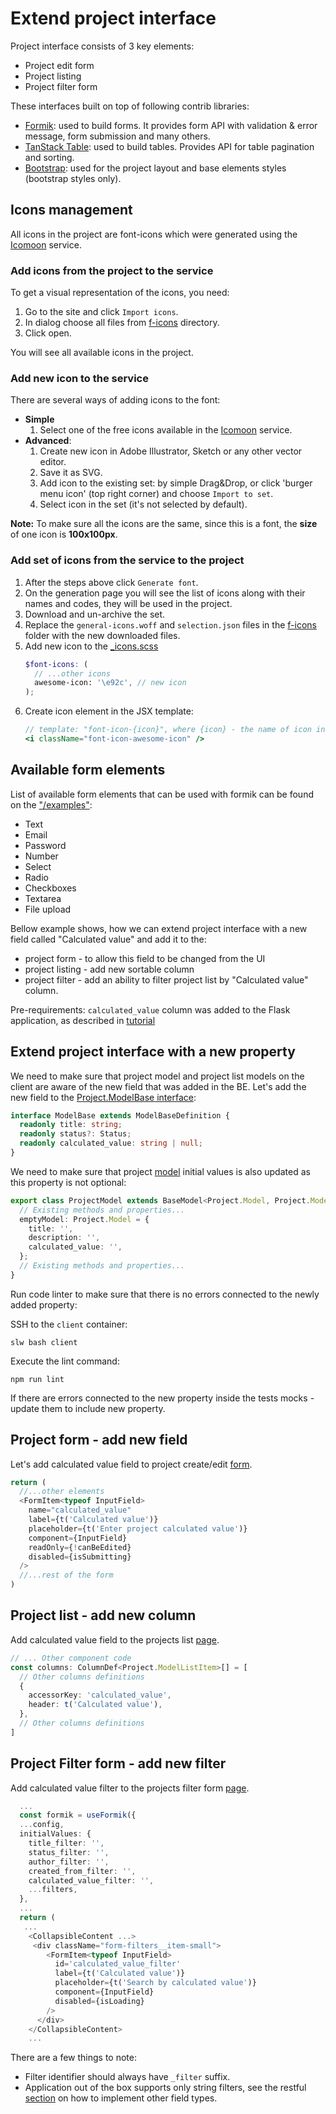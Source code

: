 # Extend project interface

Project interface consists of 3 key elements:
- Project edit form
- Project listing
- Project filter form

These interfaces built on top of following contrib libraries:
- [Formik](https://formik.org/docs/tutorial): used to build forms. It provides form API with validation & error message, form submission and many others. 
- [TanStack Table](https://tanstack.com/table/latest): used to build tables. Provides API for table pagination and sorting.
- [Bootstrap](https://getbootstrap.com/docs/5.3/getting-started/introduction/): used for the project layout and base elements styles (bootstrap styles only). 

## Icons management

All icons in the project are font-icons which were generated using the [Icomoon](https://icomoon.io/app/) service.

### Add icons from the project to the service

To get a visual representation of the icons, you need:
1. Go to the site and click `Import icons`.
2. In dialog choose all files from [f-icons](/app/client/src/f-icons) directory.
3. Click open.

You will see all available icons in the project.

### Add new icon to the service

There are several ways of adding icons to the font:
- **Simple**
  1. Select one of the free icons available in the [Icomoon](https://icomoon.io/app/#/select) service.
- **Advanced**:
  1. Create new icon in Adobe Illustrator, Sketch or any other vector editor.
  2. Save it as SVG.
  3. Add icon to the existing set: by simple Drag&Drop, or click 'burger menu icon' (top right corner) and choose `Import to set`.
  4. Select icon in the set (it's not selected by default).

**Note:** To make sure all the icons are the same, since this is a font, the **size** of one icon is **100x100px**.

### Add set of icons from the service to the project

1. After the steps above click `Generate font`.
2. On the generation page you will see the list of icons along with their names and codes, they will be used in the project.
3. Download and un-archive the set.
4. Replace the `general-icons.woff` and `selection.json` files in the [f-icons](/app/client/src/f-icons) folder with the new downloaded files.
5. Add new icon to the [_icons.scss](/app/client/src/scss/abstract/_icons.scss)
   ```scss
   $font-icons: (
     // ...other icons
     awesome-icon: '\e92c', // new icon
   );
   ```
6. Create icon element in the JSX template:
   ```jsx
   // template: "font-icon-{icon}", where {icon} - the name of icon in scss (above).
   <i className="font-icon-awesome-icon" />
   ```

## Available form elements

List of available form elements that can be used with formik can be found on the ["/examples"](/app/client/src/components/Examples/FormikForm.tsx):
- Text
- Email
- Password
- Number
- Select
- Radio
- Checkboxes
- Textarea
- File upload

Bellow example shows, how we can extend project interface with a new field called "Calculated value" and add it to the:

- project form - to allow this field to be changed from the UI
- project listing - add new sortable column
- project filter - add an ability to filter project list by "Calculated value" column.

Pre-requirements: `calculated_value` column was added to the Flask application, as described in [tutorial](../model)

## Extend project interface with a new property

We need to make sure that project model and project list models on the client are aware of the new field that was added in the BE.
Let's add the new field to the [Project.ModelBase interface](/app/client/src/models/Project/types.d.ts):

```typescript
interface ModelBase extends ModelBaseDefinition {
  readonly title: string;
  readonly status?: Status;
  readonly calculated_value: string | null;
}
```

We need to make sure that project [model](/app/client/src/models/Project/ProjectModel.ts) initial values is also updated as this property is not optional:

```typescript
export class ProjectModel extends BaseModel<Project.Model, Project.ModelListItem, Project.Filters> {
  // Existing methods and properties...
  emptyModel: Project.Model = {
    title: '',
    description: '',
    calculated_value: '',
  };
  // Existing methods and properties...
}
```

Run code linter to make sure that there is no errors connected to the newly added property:

SSH to the `client` container:

```shell
slw bash client
```

Execute the lint command:

```shell
npm run lint
```

If there are errors connected to the new property inside the tests mocks - update them to include new property.

## Project form - add new field

Let's add calculated value field to project create/edit [form](/app/client/src/models/Project/pages/components/ProjectUpsertForm.tsx).

```typescript jsx
return (
  //...other elements
  <FormItem<typeof InputField>
    name="calculated_value"
    label={t('Calculated value')}
    placeholder={t('Enter project calculated value')}
    component={InputField}
    readOnly={!canBeEdited}
    disabled={isSubmitting}
  />
  //...rest of the form
)
```

## Project list - add new column

Add calculated value field to the projects list [page](/app/client/src/models/Project/pages/ProjectsListPage/ProjectsListPage.tsx).

```typescript jsx
// ... Other component code 
const columns: ColumnDef<Project.ModelListItem>[] = [
  // Other columns definitions
  {
    accessorKey: 'calculated_value',
    header: t('Calculated value'),
  },
  // Other columns definitions
]
```

## Project Filter form - add new filter

Add calculated value filter to the projects filter form [page](/app/client/src/models/Project/pages/ProjectsListPage/ProjectsListFiltersForm.tsx).

```typescript jsx
  ...
  const formik = useFormik({ 
  ...config, 
  initialValues: {
    title_filter: '',
    status_filter: '',
    author_filter: '',
    created_from_filter: '',
    calculated_value_filter: '',
    ...filters,
  },
  ...
  return (
   ...
    <CollapsibleContent ...>
     <div className="form-filters__item-small">
        <FormItem<typeof InputField>
          id='calculated_value_filter'
          label={t('Calculated value')}
          placeholder={t('Search by calculated value')}
          component={InputField}
          disabled={isLoading}
        />
      </div>
    </CollapsibleContent>
    ...
```

There are a few things to note:
- Filter identifier should always have `_filter` suffix.
- Application out of the box supports only string filters, see the restful [section](../restful) on how to implement other field types.
